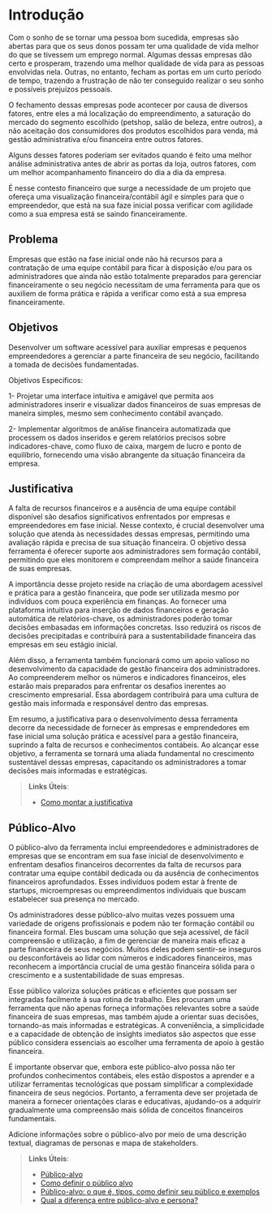 # Introdução

Com o sonho de se tornar uma pessoa bom sucedida, empresas são abertas para que os seus donos possam ter uma qualidade de vida melhor do que se tivessem um emprego normal. Algumas dessas empresas dão certo e prosperam, trazendo uma melhor qualidade de vida para as pessoas envolvidas nela. Outras, no entanto, fecham as portas em um curto período de tempo, trazendo a frustração de não ter conseguido realizar o seu sonho e possíveis prejuízos pessoais.

O fechamento dessas empresas pode acontecer por causa de diversos fatores, entre eles a má localização do empreendimento, a saturação do mercado do segmento escolhido (petshop, salão de beleza, entre outros), a não aceitação dos consumidores dos produtos escolhidos para venda, má gestão administrativa e/ou financeira entre outros fatores.

Alguns desses fatores poderiam ser evitados quando é feito uma melhor análise administrativa antes de abrir as portas da loja, outros fatores, com um melhor acompanhamento financeiro do dia a dia da empresa.

É nesse contesto financeiro que surge a necessidade de um projeto que ofereça uma visualização financeira/contábil ágil e simples para que o empreendedor, que está na sua faze inicial possa verificar com agilidade como a sua empresa está se saindo financeiramente.

## Problema

Empresas que estão na fase inicial onde não há recursos para a contratação de uma equipe contábil para ficar à disposição e/ou para os administradores que ainda não estão totalmente preparados para gerenciar financeiramente o seu negócio necessitam de uma ferramenta para que os auxiliem de forma prática e rápida a verificar como está a sua empresa financeiramente.

## Objetivos

Desenvolver um software acessível para auxiliar empresas e pequenos empreendedores a gerenciar a parte financeira de seu negócio, facilitando a tomada de decisões fundamentadas.

Objetivos Específicos:

1- Projetar uma interface intuitiva e amigável que permita aos administradores inserir e visualizar dados financeiros de suas empresas de maneira simples, mesmo sem conhecimento contábil avançado.

2- Implementar algoritmos de análise financeira automatizada que processem os dados inseridos e gerem relatórios precisos sobre indicadores-chave, como fluxo de caixa, margem de lucro e ponto de equilíbrio, fornecendo uma visão abrangente da situação financeira da empresa.

## Justificativa

A falta de recursos financeiros e a ausência de uma equipe contábil disponível são desafios significativos enfrentados por empresas e empreendedores em fase inicial. Nesse contexto, é crucial desenvolver uma solução que atenda às necessidades dessas empresas, permitindo uma avaliação rápida e precisa de sua situação financeira. O objetivo dessa ferramenta é oferecer suporte aos administradores sem formação contábil, permitindo que eles monitorem e compreendam melhor a saúde financeira de suas empresas.

A importância desse projeto reside na criação de uma abordagem acessível e prática para a gestão financeira, que pode ser utilizada mesmo por indivíduos com pouca experiência em finanças. Ao fornecer uma plataforma intuitiva para inserção de dados financeiros e geração automática de relatórios-chave, os administradores poderão tomar decisões embasadas em informações concretas. Isso reduzirá os riscos de decisões precipitadas e contribuirá para a sustentabilidade financeira das empresas em seu estágio inicial.

Além disso, a ferramenta também funcionará como um apoio valioso no desenvolvimento da capacidade de gestão financeira dos administradores. Ao compreenderem melhor os números e indicadores financeiros, eles estarão mais preparados para enfrentar os desafios inerentes ao crescimento empresarial. Essa abordagem contribuirá para uma cultura de gestão mais informada e responsável dentro das empresas.

Em resumo, a justificativa para o desenvolvimento dessa ferramenta decorre da necessidade de fornecer às empresas e emprendedores em fase inicial uma solução prática e acessível para a gestão financeira, suprindo a falta de recursos e conhecimentos contábeis. Ao alcançar esse objetivo, a ferramenta se tornará uma aliada fundamental no crescimento sustentável dessas empresas, capacitando os administradores a tomar decisões mais informadas e estratégicas.

> **Links Úteis**:
> - [Como montar a justificativa](https://guiadamonografia.com.br/como-montar-justificativa-do-tcc/)

## Público-Alvo

O público-alvo da ferramenta inclui empreendedores e administradores de empresas que se encontram em sua fase inicial de desenvolvimento e enfrentam desafios financeiros decorrentes da falta de recursos para contratar uma equipe contábil dedicada ou da ausência de conhecimentos financeiros aprofundados. Esses indivíduos podem estar à frente de startups, microempresas ou empreendimentos individuais que buscam estabelecer sua presença no mercado.

Os administradores desse público-alvo muitas vezes possuem uma variedade de origens profissionais e podem não ter formação contábil ou financeira formal. Eles buscam uma solução que seja acessível, de fácil compreensão e utilização, a fim de gerenciar de maneira mais eficaz a parte financeira de seus negócios. Muitos deles podem sentir-se inseguros ou desconfortáveis ao lidar com números e indicadores financeiros, mas reconhecem a importância crucial de uma gestão financeira sólida para o crescimento e a sustentabilidade de suas empresas.

Esse público valoriza soluções práticas e eficientes que possam ser integradas facilmente à sua rotina de trabalho. Eles procuram uma ferramenta que não apenas forneça informações relevantes sobre a saúde financeira de suas empresas, mas também ajude a orientar suas decisões, tornando-as mais informadas e estratégicas. A conveniência, a simplicidade e a capacidade de obtenção de insights imediatos são aspectos que esse público considera essenciais ao escolher uma ferramenta de apoio à gestão financeira.

É importante observar que, embora este público-alvo possa não ter profundos conhecimentos contábeis, eles estão dispostos a aprender e a utilizar ferramentas tecnológicas que possam simplificar a complexidade financeira de seus negócios. Portanto, a ferramenta deve ser projetada de maneira a fornecer orientações claras e educativas, ajudando-os a adquirir gradualmente uma compreensão mais sólida de conceitos financeiros fundamentais.



Adicione informações sobre o público-alvo por meio de uma descrição textual, diagramas de personas e mapa de stakeholders.

> **Links Úteis**:
> - [Público-alvo](https://blog.hotmart.com/pt-br/publico-alvo/)
> - [Como definir o público alvo](https://exame.com/pme/5-dicas-essenciais-para-definir-o-publico-alvo-do-seu-negocio/)
> - [Público-alvo: o que é, tipos, como definir seu público e exemplos](https://klickpages.com.br/blog/publico-alvo-o-que-e/)
> - [Qual a diferença entre público-alvo e persona?](https://rockcontent.com/blog/diferenca-publico-alvo-e-persona/)

